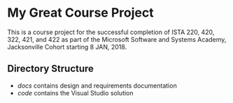 # My Great Course Project

This is a course project for the successful completion of ISTA 220, 420, 322, 421, and 422 as part of the Microsoft Software and Systems Academy, Jacksonville Cohort starting 8 JAN, 2018.

## Directory Structure

 - *docs* contains design and requirements documentation
 - *code* contains the Visual Studio solution
